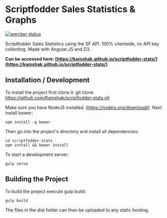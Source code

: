 # Scriptfodder Sales Statistics & Graphs

[![wercker status](https://app.wercker.com/status/e4906f0a294addb9c15ef7fa008e16fe/s/master "wercker status")](https://app.wercker.com/project/bykey/e4906f0a294addb9c15ef7fa008e16fe)

Scriptfodder Sales Statistics using the SF API. 100% clientside, no API key collecting. Made with Angular.JS and D3.

**Can be accessed here: [https://kamshak.github.io/scriptfodder-stats/](https://kamshak.github.io/scriptfodder-stats/)**

## Installation / Development
To install the project first clone it:
git clone https://github.com/Kamshak/scriptfodder-stats.git

Make sure you have NodeJS installed. (https://nodejs.org/download/). Next install bower:

    npm install -g bower

Then go into the project's directory and install all dependencies:

    cd scriptfodder-stats
    npm install && bower install

To start a development server:

    gulp serve

## Building the Project

To build the project execute gulp build:

    gulp build

The files in the dist folder can then be uploaded to any static hosting.
